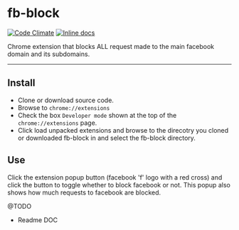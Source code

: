 # fb-block

[![Code Climate](https://codeclimate.com/github/opensoars/fb-block/badges/gpa.svg)](https://codeclimate.com/github/opensoars/fb-block)
[![Inline docs](http://inch-ci.org/github/opensoars/fb-block.svg?branch=master)](http://inch-ci.org/github/opensoars/fb-block)

Chrome extension that blocks ALL request made to the main facebook domain and its subdomains.


---


## Install

* Clone or download source code.
* Browse to `chrome://extensions`
* Check the box `Developer mode` shown at the top of the `chrome://extensions` page.
* Click load unpacked extensions and browse to the direcotry you cloned or downloaded fb-block in and select the fb-block directory.


## Use

Click the extension popup button (facebook 'f' logo with a red cross) and click the button to toggle whether to block facebook or not. This popup also shows how much requests to facebook are blocked.


@TODO
* Readme DOC